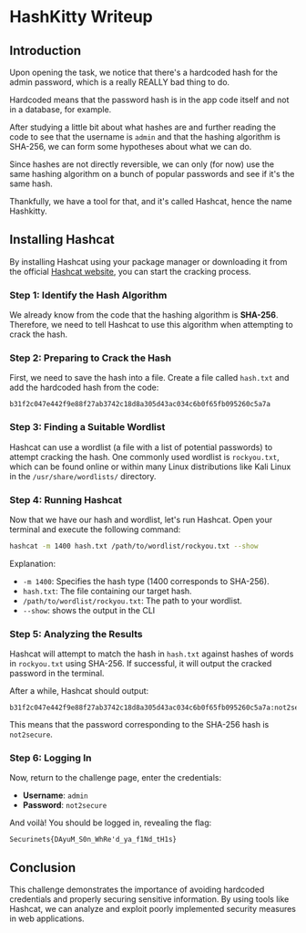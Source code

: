 

# **HashKitty Writeup**

## **Introduction**
Upon opening the task, we notice that there's a hardcoded hash for the admin password, which is a really REALLY bad thing to do.

Hardcoded means that the password hash is in the app code itself and not in a database, for example.

After studying a little bit about what hashes are and further reading the code to see that the username is `admin` and that the hashing algorithm is SHA-256, we can form some hypotheses about what we can do.

Since hashes are not directly reversible, we can only (for now) use the same hashing algorithm on a bunch of popular passwords and see if it's the same hash.

Thankfully, we have a tool for that, and it's called Hashcat, hence the name Hashkitty.

## **Installing Hashcat**
By installing Hashcat using your package manager or downloading it from the official [Hashcat website](https://hashcat.net/hashcat/), you can start the cracking process.

### **Step 1: Identify the Hash Algorithm**
We already know from the code that the hashing algorithm is **SHA-256**. Therefore, we need to tell Hashcat to use this algorithm when attempting to crack the hash.

### **Step 2: Preparing to Crack the Hash**
First, we need to save the hash into a file. Create a file called `hash.txt` and add the hardcoded hash from the code:
```
b31f2c047e442f9e88f27ab3742c18d8a305d43ac034c6b0f65fb095260c5a7a
```

### **Step 3: Finding a Suitable Wordlist**
Hashcat can use a wordlist (a file with a list of potential passwords) to attempt cracking the hash. One commonly used wordlist is `rockyou.txt`, which can be found online or within many Linux distributions like Kali Linux in the `/usr/share/wordlists/` directory.

### **Step 4: Running Hashcat**
Now that we have our hash and wordlist, let's run Hashcat. Open your terminal and execute the following command:

```bash
hashcat -m 1400 hash.txt /path/to/wordlist/rockyou.txt --show
```

Explanation:
- `-m 1400`: Specifies the hash type (1400 corresponds to SHA-256).
- `hash.txt`: The file containing our target hash.
- `/path/to/wordlist/rockyou.txt`: The path to your wordlist.
- `--show`: shows the output in the CLI

### **Step 5: Analyzing the Results**
Hashcat will attempt to match the hash in `hash.txt` against hashes of words in `rockyou.txt` using SHA-256. If successful, it will output the cracked password in the terminal.

After a while, Hashcat should output:
```
b31f2c047e442f9e88f27ab3742c18d8a305d43ac034c6b0f65fb095260c5a7a:not2secure
```

This means that the password corresponding to the SHA-256 hash is `not2secure`.

### **Step 6: Logging In**
Now, return to the challenge page, enter the credentials:
- **Username**: `admin`
- **Password**: `not2secure`

And voilà! You should be logged in, revealing the flag:
```
Securinets{DAyuM_S0n_WhRe'd_ya_f1Nd_tH1s}
```

## **Conclusion**
This challenge demonstrates the importance of avoiding hardcoded credentials and properly securing sensitive information. By using tools like Hashcat, we can analyze and exploit poorly implemented security measures in web applications.

